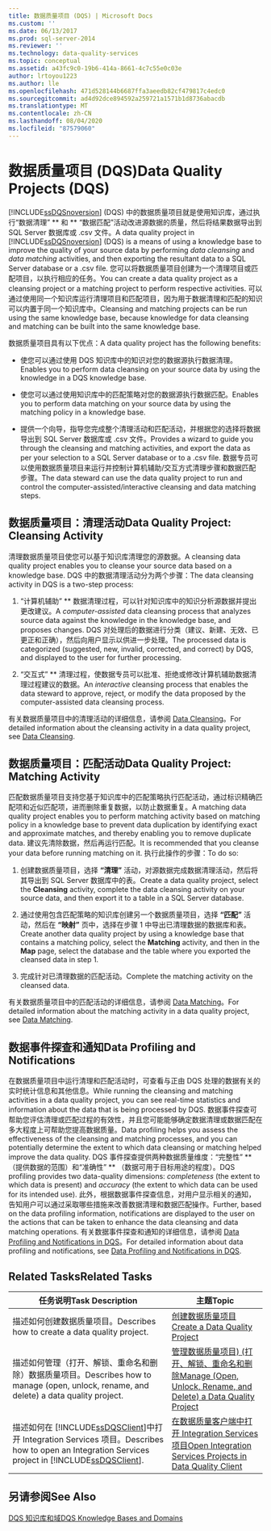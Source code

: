 ```yaml
---
title: 数据质量项目 (DQS) | Microsoft Docs
ms.custom: ''
ms.date: 06/13/2017
ms.prod: sql-server-2014
ms.reviewer: ''
ms.technology: data-quality-services
ms.topic: conceptual
ms.assetid: a43fc9c0-19b6-414a-8661-4c7c55e0c03e
author: lrtoyou1223
ms.author: lle
ms.openlocfilehash: 471d528144b6687ffa3aeedb82cf479817c4edc0
ms.sourcegitcommit: ad4d92dce894592a259721a1571b1d8736abacdb
ms.translationtype: MT
ms.contentlocale: zh-CN
ms.lasthandoff: 08/04/2020
ms.locfileid: "87579060"
---
```

# <a name="data-quality-projects-dqs"></a><span data-ttu-id="c7c78-102">数据质量项目 (DQS)</span><span class="sxs-lookup"><span data-stu-id="c7c78-102">Data Quality Projects (DQS)</span></span>
  <span data-ttu-id="c7c78-103">[!INCLUDE[ssDQSnoversion](../includes/ssdqsnoversion-md.md)] (DQS) 中的数据质量项目就是使用知识库，通过执行“数据清理” \*\* 和 \*\* “数据匹配”活动改进源数据的质量，然后将结果数据导出到 SQL Server 数据库或 .csv 文件。</span><span class="sxs-lookup"><span data-stu-id="c7c78-103">A data quality project in [!INCLUDE[ssDQSnoversion](../includes/ssdqsnoversion-md.md)] (DQS) is a means of using a knowledge base to improve the quality of your source data by performing *data cleansing* and *data matching* activities, and then exporting the resultant data to a SQL Server database or a .csv file.</span></span> <span data-ttu-id="c7c78-104">您可以将数据质量项目创建为一个清理项目或匹配项目，以执行相应的任务。</span><span class="sxs-lookup"><span data-stu-id="c7c78-104">You can create a data quality project as a cleansing project or a matching project to perform respective activities.</span></span> <span data-ttu-id="c7c78-105">可以通过使用同一个知识库运行清理项目和匹配项目，因为用于数据清理和匹配的知识可以内置于同一个知识库中。</span><span class="sxs-lookup"><span data-stu-id="c7c78-105">Cleansing and matching projects can be run using the same knowledge base, because knowledge for data cleansing and matching can be built into the same knowledge base.</span></span>  
  
 <span data-ttu-id="c7c78-106">数据质量项目具有以下优点：</span><span class="sxs-lookup"><span data-stu-id="c7c78-106">A data quality project has the following benefits:</span></span>  
  
-   <span data-ttu-id="c7c78-107">使您可以通过使用 DQS 知识库中的知识对您的数据源执行数据清理。</span><span class="sxs-lookup"><span data-stu-id="c7c78-107">Enables you to perform data cleansing on your source data by using the knowledge in a DQS knowledge base.</span></span>  
  
-   <span data-ttu-id="c7c78-108">使您可以通过使用知识库中的匹配策略对您的数据源执行数据匹配。</span><span class="sxs-lookup"><span data-stu-id="c7c78-108">Enables you to perform data matching on your source data by using the matching policy in a knowledge base.</span></span>  
  
-   <span data-ttu-id="c7c78-109">提供一个向导，指导您完成整个清理活动和匹配活动，并根据您的选择将数据导出到 SQL Server 数据库或 .csv 文件。</span><span class="sxs-lookup"><span data-stu-id="c7c78-109">Provides a wizard to guide you through the cleansing and matching activities, and export the data as per your selection to a SQL Server database or to a .csv file.</span></span> <span data-ttu-id="c7c78-110">数据专员可以使用数据质量项目来运行并控制计算机辅助/交互方式清理步骤和数据匹配步骤。</span><span class="sxs-lookup"><span data-stu-id="c7c78-110">The data steward can use the data quality project to run and control the computer-assisted/interactive cleansing and data matching steps.</span></span>  
  
##  <a name="data-quality-project-cleansing-activity"></a><a name="Cleansing"></a><span data-ttu-id="c7c78-111">数据质量项目：清理活动</span><span class="sxs-lookup"><span data-stu-id="c7c78-111">Data Quality Project: Cleansing Activity</span></span>  
 <span data-ttu-id="c7c78-112">清理数据质量项目使您可以基于知识库清理您的源数据。</span><span class="sxs-lookup"><span data-stu-id="c7c78-112">A cleansing data quality project enables you to cleanse your source data based on a knowledge base.</span></span> <span data-ttu-id="c7c78-113">DQS 中的数据清理活动分为两个步骤：</span><span class="sxs-lookup"><span data-stu-id="c7c78-113">The data cleansing activity in DQS is a two-step process:</span></span>  
  
1.  <span data-ttu-id="c7c78-114">“计算机辅助” \*\* 数据清理过程，可以针对知识库中的知识分析源数据并提出更改建议。</span><span class="sxs-lookup"><span data-stu-id="c7c78-114">A *computer-assisted* data cleansing process that analyzes source data against the knowledge in the knowledge base, and proposes changes.</span></span> <span data-ttu-id="c7c78-115">DQS 对处理后的数据进行分类（建议、新建、无效、已更正和正确），然后向用户显示以供进一步处理。</span><span class="sxs-lookup"><span data-stu-id="c7c78-115">The processed data is categorized (suggested, new, invalid, corrected, and correct) by DQS, and displayed to the user for further processing.</span></span>  
  
2.  <span data-ttu-id="c7c78-116">“交互式” \*\* 清理过程，使数据专员可以批准、拒绝或修改计算机辅助数据清理过程建议的数据。</span><span class="sxs-lookup"><span data-stu-id="c7c78-116">An *interactive* cleansing process that enables the data steward to approve, reject, or modify the data proposed by the computer-assisted data cleansing process.</span></span>  
  
 <span data-ttu-id="c7c78-117">有关数据质量项目中的清理活动的详细信息，请参阅 [Data Cleansing](../../2014/data-quality-services/data-cleansing.md)。</span><span class="sxs-lookup"><span data-stu-id="c7c78-117">For detailed information about the cleansing activity in a data quality project, see [Data Cleansing](../../2014/data-quality-services/data-cleansing.md).</span></span>  
  
##  <a name="data-quality-project-matching-activity"></a><a name="Matching"></a><span data-ttu-id="c7c78-118">数据质量项目：匹配活动</span><span class="sxs-lookup"><span data-stu-id="c7c78-118">Data Quality Project: Matching Activity</span></span>  
 <span data-ttu-id="c7c78-119">匹配数据质量项目支持您基于知识库中的匹配策略执行匹配活动，通过标识精确匹配项和近似匹配项，进而删除重复数据，以防止数据重复。</span><span class="sxs-lookup"><span data-stu-id="c7c78-119">A matching data quality project enables you to perform matching activity based on matching policy in a knowledge base to prevent data duplication by identifying exact and approximate matches, and thereby enabling you to remove duplicate data.</span></span> <span data-ttu-id="c7c78-120">建议先清除数据，然后再运行匹配。</span><span class="sxs-lookup"><span data-stu-id="c7c78-120">It is recommended that you cleanse your data before running matching on it.</span></span> <span data-ttu-id="c7c78-121">执行此操作的步骤：</span><span class="sxs-lookup"><span data-stu-id="c7c78-121">To do so:</span></span>  
  
1.  <span data-ttu-id="c7c78-122">创建数据质量项目，选择 **“清理”** 活动，对源数据完成数据清理活动，然后将其导出到 SQL Server 数据库中的表。</span><span class="sxs-lookup"><span data-stu-id="c7c78-122">Create a data quality project, select the **Cleansing** activity, complete the data cleansing activity on your source data, and then export it to a table in a SQL Server database.</span></span>  
  
2.  <span data-ttu-id="c7c78-123">通过使用包含匹配策略的知识库创建另一个数据质量项目，选择 **“匹配”** 活动，然后在 **“映射”** 页中，选择在步骤 1 中导出已清理数据的数据库和表。</span><span class="sxs-lookup"><span data-stu-id="c7c78-123">Create another data quality project by using a knowledge base that contains a matching policy, select the **Matching** activity, and then in the **Map** page, select the database and the table where you exported the cleansed data in step 1.</span></span>  
  
3.  <span data-ttu-id="c7c78-124">完成针对已清理数据的匹配活动。</span><span class="sxs-lookup"><span data-stu-id="c7c78-124">Complete the matching activity on the cleansed data.</span></span>  
  
 <span data-ttu-id="c7c78-125">有关数据质量项目中的匹配活动的详细信息，请参阅 [Data Matching](../../2014/data-quality-services/data-matching.md)。</span><span class="sxs-lookup"><span data-stu-id="c7c78-125">For detailed information about the matching activity in a data quality project, see [Data Matching](../../2014/data-quality-services/data-matching.md).</span></span>  
  
##  <a name="data-profiling-and-notifications"></a><a name="ProfilingNotification"></a><span data-ttu-id="c7c78-126">数据事件探查和通知</span><span class="sxs-lookup"><span data-stu-id="c7c78-126">Data Profiling and Notifications</span></span>  
 <span data-ttu-id="c7c78-127">在数据质量项目中运行清理和匹配活动时，可查看与正由 DQS 处理的数据有关的实时统计信息和其他信息。</span><span class="sxs-lookup"><span data-stu-id="c7c78-127">While running the cleansing and matching activities in a data quality project, you can see real-time statistics and information about the data that is being processed by DQS.</span></span> <span data-ttu-id="c7c78-128">数据事件探查可帮助您评估清理或匹配过程的有效性，并且您可能能够确定数据清理或数据匹配在多大程度上可帮助您提高数据质量。</span><span class="sxs-lookup"><span data-stu-id="c7c78-128">Data profiling helps you assess the effectiveness of the cleansing and matching processes, and you can potentially determine the extent to which data cleansing or matching helped improve the data quality.</span></span> <span data-ttu-id="c7c78-129">DQS 事件探查提供两种数据质量维度：“完整性” \*\* （提供数据的范围）和“准确性” \*\* （数据可用于目标用途的程度）。</span><span class="sxs-lookup"><span data-stu-id="c7c78-129">DQS profiling provides two data-quality dimensions: *completeness* (the extent to which data is present) and *accuracy* (the extent to which data can be used for its intended use).</span></span> <span data-ttu-id="c7c78-130">此外，根据数据事件探查信息，对用户显示相关的通知，告知用户可以通过采取哪些措施来改善数据清理和数据匹配操作。</span><span class="sxs-lookup"><span data-stu-id="c7c78-130">Further, based on the data profiling information, notifications are displayed to the user on the actions that can be taken to enhance the data cleansing and data matching operations.</span></span> <span data-ttu-id="c7c78-131">有关数据事件探查和通知的详细信息，请参阅 [Data Profiling and Notifications in DQS](../../2014/data-quality-services/data-profiling-and-notifications-in-dqs.md)。</span><span class="sxs-lookup"><span data-stu-id="c7c78-131">For detailed information about data profiling and notifications, see [Data Profiling and Notifications in DQS](../../2014/data-quality-services/data-profiling-and-notifications-in-dqs.md).</span></span>  
  
## <a name="related-tasks"></a><span data-ttu-id="c7c78-132">Related Tasks</span><span class="sxs-lookup"><span data-stu-id="c7c78-132">Related Tasks</span></span>  
  
|<span data-ttu-id="c7c78-133">任务说明</span><span class="sxs-lookup"><span data-stu-id="c7c78-133">Task Description</span></span>|<span data-ttu-id="c7c78-134">主题</span><span class="sxs-lookup"><span data-stu-id="c7c78-134">Topic</span></span>|  
|----------------------|-----------|  
|<span data-ttu-id="c7c78-135">描述如何创建数据质量项目。</span><span class="sxs-lookup"><span data-stu-id="c7c78-135">Describes how to create a data quality project.</span></span>|[<span data-ttu-id="c7c78-136">创建数据质量项目</span><span class="sxs-lookup"><span data-stu-id="c7c78-136">Create a Data Quality Project</span></span>](../../2014/data-quality-services/create-a-data-quality-project.md)|  
|<span data-ttu-id="c7c78-137">描述如何管理（打开、解锁、重命名和删除）数据质量项目。</span><span class="sxs-lookup"><span data-stu-id="c7c78-137">Describes how to manage (open, unlock, rename, and delete) a data quality project.</span></span>|[<span data-ttu-id="c7c78-138">管理数据质量项目&#41; &#40;打开、解锁、重命名和删除</span><span class="sxs-lookup"><span data-stu-id="c7c78-138">Manage &#40;Open, Unlock, Rename, and Delete&#41; a Data Quality Project</span></span>](../../2014/data-quality-services/manage-open-unlock-rename-and-delete-a-data-quality-project.md)|  
|<span data-ttu-id="c7c78-139">描述如何在 [!INCLUDE[ssDQSClient](../includes/ssdqsclient-md.md)]中打开 Integration Services 项目。</span><span class="sxs-lookup"><span data-stu-id="c7c78-139">Describes how to open an Integration Services project in [!INCLUDE[ssDQSClient](../includes/ssdqsclient-md.md)].</span></span>|[<span data-ttu-id="c7c78-140">在数据质量客户端中打开 Integration Services 项目</span><span class="sxs-lookup"><span data-stu-id="c7c78-140">Open Integration Services Projects in Data Quality Client</span></span>](../../2014/data-quality-services/open-integration-services-projects-in-data-quality-client.md)|  
  
## <a name="see-also"></a><span data-ttu-id="c7c78-141">另请参阅</span><span class="sxs-lookup"><span data-stu-id="c7c78-141">See Also</span></span>  
 [<span data-ttu-id="c7c78-142">DQS 知识库和域</span><span class="sxs-lookup"><span data-stu-id="c7c78-142">DQS Knowledge Bases and Domains</span></span>](../../2014/data-quality-services/dqs-knowledge-bases-and-domains.md)  
  
  
